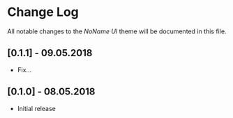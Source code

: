 # Change Log
All notable changes to the _NoName UI_ theme will be documented in this file.

## [0.1.1] - 09.05.2018
- Fix...

## [0.1.0] - 08.05.2018
- Initial release
